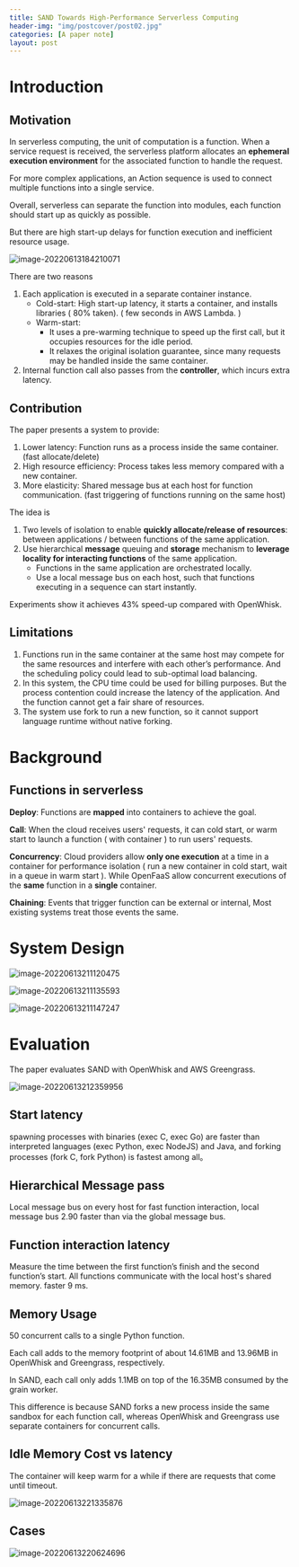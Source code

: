 ```yaml
---
title: SAND Towards High-Performance Serverless Computing
header-img: "img/postcover/post02.jpg"
categories: [A paper note]
layout: post
---
```


# Introduction

## Motivation

In serverless computing, the unit of computation is a function. When a service request is received, the serverless platform allocates an **ephemeral execution environment** for the associated function to handle the request.

For more complex applications, an Action sequence is used to connect multiple functions into a single service. 

Overall, serverless can separate the function into modules, each function should start up as quickly as possible.

But there are high start-up delays for function execution and inefficient resource usage. 

![image-20220613184210071](https://github.com/NLGithubWP/tech-notebook/raw/master/img/a_img_store/image-20220613184210071.png)

There are two reasons

1. Each application is executed in a separate container instance.
   - Cold-start: High start-up latency, it starts a container, and installs libraries ( 80% taken). ( few seconds in AWS Lambda. )
   - Warm-start: 
     - It uses a pre-warming technique to speed up the first call, but it occupies resources for the idle period.
     - It relaxes the original isolation guarantee, since many requests may be handled inside the same container.
2. Internal function call also passes from the **controller**, which incurs extra latency. 

## Contribution

The paper presents a system to provide:

1. Lower latency: Function runs as a process inside the same container.  (fast allocate/delete)
2. High resource efficiency: Process takes less memory compared with a new container. 
3. More elasticity: Shared message bus at each host for function communication. (fast triggering of functions running on the same host)

The idea is 

1. Two levels of isolation to enable **quickly allocate/release of resources**: between applications / between functions of the same application.
2. Use hierarchical **message** queuing and **storage** mechanism to **leverage locality for interacting functions** of the same application. 
   - Functions in the same application are orchestrated locally.
   - Use a local message bus on each host, such that functions executing in a sequence can start instantly.

Experiments show it achieves 43% speed-up compared with OpenWhisk.

## Limitations

1. Functions run in the same container at the same host may compete for the same resources and interfere with each other’s performance.
   And the scheduling policy could lead to sub-optimal load balancing.
2. In this system, the CPU time could be used for billing purposes. But the process contention could increase the latency of the application. And the function cannot get a fair share of resources. 
3. The system use fork to run a new function, so it cannot support language runtime without native forking.

# Background

## Functions in serverless

**Deploy**: Functions are **mapped** into containers to achieve the goal. 

**Call**: When the cloud receives users' requests, it can cold start, or warm start to launch a function ( with container ) to run users' requests.

**Concurrency**: Cloud providers allow **only one execution** at a time in a container for performance isolation ( run a new container in cold start, wait in a queue in warm start ). While OpenFaaS allow concurrent executions of the **same** function in a **single** container.

**Chaining**: Events that trigger function can be external or internal, Most existing systems treat those events the same.

# System Design

![image-20220613211120475](https://github.com/NLGithubWP/tech-notebook/raw/master/img/a_img_store/image-20220613211120475.png)

![image-20220613211135593](https://github.com/NLGithubWP/tech-notebook/raw/master/img/a_img_store/image-20220613211135593.png)

![image-20220613211147247](https://github.com/NLGithubWP/tech-notebook/raw/master/img/a_img_store/image-20220613211147247.png)

# Evaluation

The paper evaluates SAND with OpenWhisk and AWS Greengrass.

![image-20220613212359956](https://github.com/NLGithubWP/tech-notebook/raw/master/img/a_img_store/image-20220613212359956.png)

## Start latency

spawning processes with binaries (exec C, exec Go) are faster than interpreted languages (exec Python, exec NodeJS) and Java, and forking processes (fork C, fork Python) is fastest among all。

## Hierarchical Message pass

Local message bus on every host for fast function interaction, local message bus 2.90 faster than via the global message bus.

## Function interaction latency

Measure the time between the first function’s finish and the second function’s start. All functions communicate with the local host's shared memory.  faster 9 ms.

## Memory Usage

50 concurrent calls to a single Python function.

Each call adds to the memory footprint of about 14.61MB and 13.96MB in OpenWhisk and Greengrass, respectively. 

In SAND, each call only adds 1.1MB on top of the 16.35MB consumed by the grain worker. 

This difference is because SAND forks a new process inside the same sandbox for each function call, whereas OpenWhisk and Greengrass use separate containers for concurrent calls.

## Idle Memory Cost vs latency

The container will keep warm for a while if there are requests that come until timeout. 

![image-20220613221335876](https://github.com/NLGithubWP/tech-notebook/raw/master/img/a_img_store/image-20220613221335876.png)

## Cases

![image-20220613220624696](https://github.com/NLGithubWP/tech-notebook/raw/master/img/a_img_store/image-20220613220624696.png)






